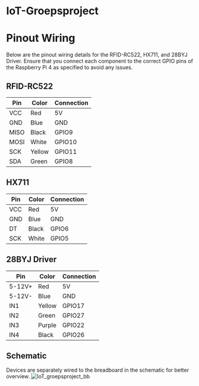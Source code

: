 # IoT-Groepsproject

# Pinout Wiring
Below are the pinout wiring details for the RFID-RC522, HX711, and 28BYJ Driver. Ensure that you connect each component to the correct GPIO pins of the Raspberry Pi 4 as specified to avoid any issues.
## RFID-RC522

| Pin  | Color  | Connection |
|------|--------|------------|
| VCC  | Red    | 5V         |
| GND  | Blue   | GND        |
| MISO | Black  | GPIO9      |
| MOSI | White  | GPIO10     |
| SCK  | Yellow | GPIO11     |
| SDA  | Green  | GPIO8      |

## HX711

| Pin  | Color  | Connection |
|------|--------|------------|
| VCC  | Red    | 5V         |
| GND  | Blue   | GND        |
| DT   | Black  | GPIO6      |
| SCK  | White  | GPIO5      |

## 28BYJ Driver

| Pin     | Color  | Connection |
|---------|--------|------------|
| 5-12V+  | Red    | 5V         |
| 5-12V-  | Blue   | GND        |
| IN1     | Yellow | GPIO17     |
| IN2     | Green  | GPIO27     |
| IN3     | Purple | GPIO22     |
| IN4     | Black  | GPIO26     |

## Schematic
Devices are separately wired to the breadboard in the schematic for better overview.
![IoT_groepsproject_bb](https://github.com/r0901651/IoT-Groepsproject/assets/95848828/3788f68d-d4c6-4496-8499-084b357a9a47)
